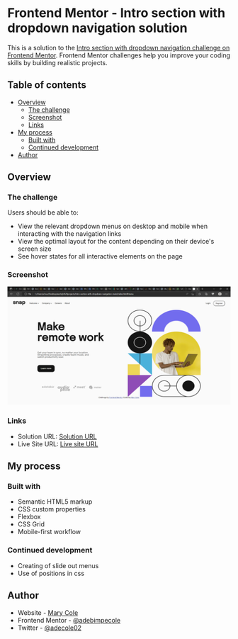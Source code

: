 # Frontend Mentor - Intro section with dropdown navigation solution

This is a solution to the [Intro section with dropdown navigation challenge on Frontend Mentor](https://www.frontendmentor.io/challenges/intro-section-with-dropdown-navigation-ryaPetHE5). Frontend Mentor challenges help you improve your coding skills by building realistic projects. 

## Table of contents

- [Overview](#overview)
  - [The challenge](#the-challenge)
  - [Screenshot](#screenshot)
  - [Links](#links)
- [My process](#my-process)
  - [Built with](#built-with)
  - [Continued development](#continued-development)
- [Author](#author)

## Overview

### The challenge

Users should be able to:

- View the relevant dropdown menus on desktop and mobile when interacting with the navigation links
- View the optimal layout for the content depending on their device's screen size
- See hover states for all interactive elements on the page

### Screenshot

![](images/screenshot.png)


### Links

- Solution URL: [Solution URL](https://github.com/adebimpecole/intro-section-with-dropdown-navigation.git)
- Live Site URL: [Live site URL](https://delightful-lamington-a3efbd.netlify.app/)

## My process

### Built with

- Semantic HTML5 markup
- CSS custom properties
- Flexbox
- CSS Grid
- Mobile-first workflow

### Continued development

- Creating of slide out menus
- Use of positions in css

## Author

- Website - [Mary Cole](https://delightful-lamington-a3efbd.netlify.app/)
- Frontend Mentor - [@adebimpecole](https://www.frontendmentor.io/profile/adebimpecole)
- Twitter - [@adecole02](https://twitter.com/adecole02)



